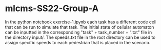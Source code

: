 # mlcms-SS22-Group-A

In the python notebook exercise-1.ipynb each task has a different code cell
that can be run to simulate that task. The initial state of cellular automaton
can be inputted in the corresponding "task" + task_number + ".txt" file 
in the directory input/. The speeds.txt file in the root directory can be 
used to assign specific speeds to each pedestrian that is placed in the 
scenario.
